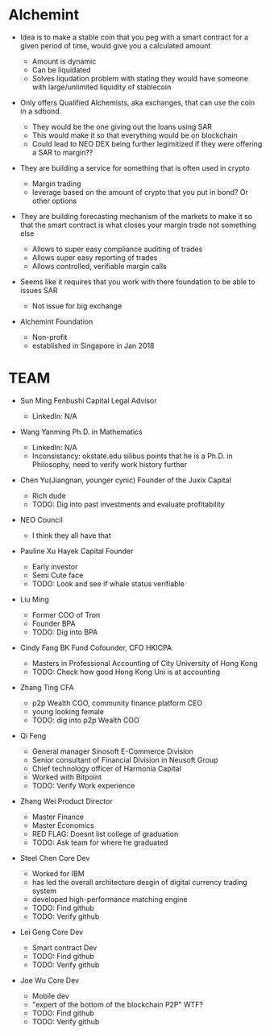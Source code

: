 # Alchemint

* Idea is to make a stable coin that you peg with a smart contract for a given period of time, would give you a calculated amount
	- Amount is dynamic
	- Can be liquidated
	- Solves liqudation problem with stating they would have someone with large/unlimited liquidity of stablecoin

* Only offers Qualified Alchemists, aka exchanges, that can use the coin in a sdbond.
	- They would be the one giving out the loans using SAR
	- This would make it so that everything would be on blockchain
	- Could lead to NEO DEX being further legimitized if they were offering a SAR to margin??

* They are building a service for something that is often used in crypto
	- Margin trading
	- leverage based on the amount of crypto that you put in bond? Or other options

* They are building forecasting mechanism of the markets to make it so that the smart contract is what closes your margin trade not something else
	- Allows to super easy compliance auditing of trades
	- Allows super easy reporting of trades
	- Allows controlled, verifiable margin calls

* Seems like it requires that you work with there foundation to be able to issues SAR
	- Not issue for big exchange

* Alchemint Foundation
	- Non-profit
	- established in Singapore in Jan 2018 

# TEAM

* Sun Ming Fenbushi Capital Legal Advisor
	- LinkedIn: N/A

* Wang Yanming Ph.D. in Mathematics
	- LinkedIn: N/A
	- Inconsistancy: okstate.edu silibus points that he is a Ph.D. in Philosophy, need to verify work history further

* Chen Yu(Jiangnan, younger cynic) Founder of the Juxix Capital
	- Rich dude
	- TODO: Dig into past investments and evaluate profitability

* NEO Council
	- I think they all have that

* Pauline Xu Hayek Capital Founder
	- Early investor
	- Semi Cute face
	- TODO: Look and see if whale status verifiable

* Liu Ming
	- Former COO of Tron
	- Founder BPA
	- TODO: Dig into BPA

* Cindy Fang BK Fund Cofounder, CFO HKICPA
	- Masters in Professional Accounting of City University of Hong Kong
	- TODO: Check how good Hong Kong Uni is at accounting

* Zhang Ting CFA
	- p2p Wealth COO, community finance platform CEO
	- young looking female
	- TODO: dig into p2p Wealth COO

* Qi Feng
	- General manager Sinosoft E-Commerce Division
	- Senior consultant of Financial Division in Neusoft Group
	- Chief technology officer of Harmonia Capital
	- Worked with Bitpoint
	- TODO: Verify Work experience

* Zhang Wei Product Director
	- Master Finance
	- Master Economics
	- RED FLAG: Doesnt list college of graduation
	- TODO: Ask team for where he graduated

* Steel Chen Core Dev
	- Worked for IBM
	- has led the overall architecture desgin of digital currency trading system
	- developed high-performance matching engine
	- TODO: Find github
	- TODO: Verify github

* Lei Geng Core Dev
	- Smart contract Dev
	- TODO: Find github
	- TODO: Verify github

* Joe Wu Core Dev
	- Mobile dev
	- "expert of the bottom of the blockchain P2P" WTF?
	- TODO: Find github
	- TODO: Verify github


